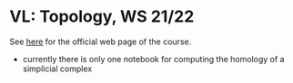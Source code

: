 # VL: Topology, WS 21/22

See [here](https://page.math.tu-berlin.de/~joswig/teaching/VL-Topology-WS21/index.html) for the official web page of the course.

* currently there is only one notebook for computing the homology of a simplicial complex
